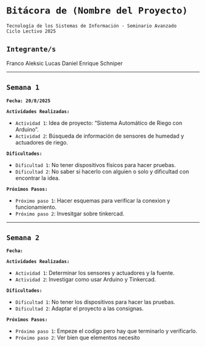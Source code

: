 # **`Bitácora de (Nombre del Proyecto)`**

`Tecnología de los Sistemas de Información - Seminario Avanzado`  
`Ciclo Lectivo 2025`

## **`Integrante/s`**

Franco Aleksic
Lucas Daniel Enrique Schniper


---


## **`Semana 1`**

**`Fecha: 20/8/2025`**

**`Actividades Realizadas:`**

- `Actividad 1`: Idea de proyecto: “Sistema Automático de Riego con Arduino”.
- `Actividad 2`: Búsqueda de información de sensores de humedad y actuadores de riego.

**`Dificultades:`**

- `Dificultad 1`: No tener dispositivos físicos para hacer pruebas.
- `Dificultad 2`: No saber si hacerlo con alguien o solo y dificultad con encontrar la idea.

**`Próximos Pasos:`**

- `Próximo paso 1`: Hacer esquemas para verificar la conexion y funcionamiento.
- `Próximo paso 2`: Invesitgar sobre tinkercad.


---


## **`Semana 2`**

**`Fecha:`**

**`Actividades Realizadas:`**

- `Actividad 1`: Determinar los sensores y actuadores y la fuente. 
- `Actividad 2`: Investigar como usar Arduino y Tinkercad.

**`Dificultades:`**

- `Dificultad 1`: No tener los dispositivos para hacer las pruebas.
- `Dificultad 2`: Adaptar el proyecto a las consignas.

**`Próximos Pasos:`**

- `Próximo paso 1`: Empeze el codigo pero hay que terminarlo y verificarlo.  
- `Próximo paso 2`: Ver bien que elementos necesito
